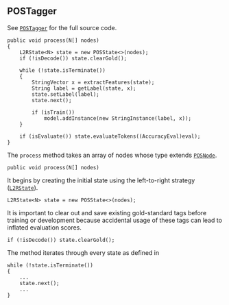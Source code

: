 ## POSTagger

See [`POSTagger`]() for the full source code.

```
public void process(N[] nodes)
{
	L2RState<N> state = new POSState<>(nodes);
	if (!isDecode()) state.clearGold();
	
	while (!state.isTerminate())
	{
		StringVector x = extractFeatures(state);
		String label = getLabel(state, x);
		state.setLabel(label);
		state.next();
		
		if (isTrain())
			model.addInstance(new StringInstance(label, x));
	}
	
	if (isEvaluate()) state.evaluateTokens((AccuracyEval)eval);
}
```

The `process` method takes an array of nodes whose type extends [`POSNode`]().

```
public void process(N[] nodes)
```

It begins by creating the initial state using the left-to-right strategy ([`L2RState`](../../java/edu/emory/mathcs/nlp/component/state/NLPState.java)).

```
L2RState<N> state = new POSState<>(nodes);
```
It is important to clear out and save existing gold-standard tags before training or development because accidental usage of these tags can lead to inflated evaluation scores.

```
if (!isDecode()) state.clearGold();
```
The method iterates through every state as defined in 

```
while (!state.isTerminate())
{
	...
	state.next();
	...		
}
```